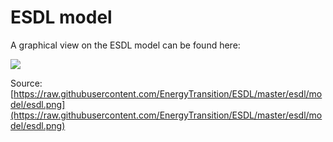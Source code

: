 # ESDL model

A graphical view on the ESDL model can be found here:

![](../.gitbook/assets/esdl.png)

Source: [https://raw.githubusercontent.com/EnergyTransition/ESDL/master/esdl/model/esdl.png](https://raw.githubusercontent.com/EnergyTransition/ESDL/master/esdl/model/esdl.png)

